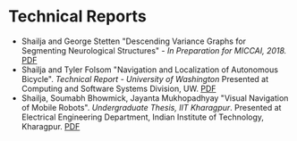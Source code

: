 
# Technical Reports
* Shailja and George Stetten "Descending Variance Graphs for Segmenting Neurological Structures" - _In Preparation for MICCAI, 2018._ [PDF](https://shailjasah.github.io/DVG.pdf)
* Shailja and Tyler Folsom "Navigation and Localization of Autonomous Bicycle". _Technical Report - University of Washington_  Presented at Computing and Software Systems Division, UW. [PDF](https://shailjasah.github.io/UW.pdf)
* Shailja, Soumabh Bhowmick, Jayanta Mukhopadhyay "Visual Navigation of Mobile Robots". _Undergraduate Thesis, IIT Kharagpur_. Presented at Electrical Engineering Department, Indian Institute of Technology, Kharagpur.  [PDF](https://arxiv.org/abs/1712.05482)

